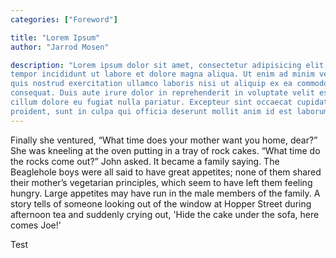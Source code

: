 ```yaml
---
categories: ["Foreword"]

title: "Lorem Ipsum"
author: "Jarrod Mosen"

description: "Lorem ipsum dolor sit amet, consectetur adipisicing elit, sed do eiusmod
tempor incididunt ut labore et dolore magna aliqua. Ut enim ad minim veniam,
quis nostrud exercitation ullamco laboris nisi ut aliquip ex ea commodo
consequat. Duis aute irure dolor in reprehenderit in voluptate velit esse
cillum dolore eu fugiat nulla pariatur. Excepteur sint occaecat cupidatat non
proident, sunt in culpa qui officia deserunt mollit anim id est laborum."
---
```


Finally she ventured, &ldquo;What time does your mother want you home, dear?&rdquo; She was kneeling at the oven putting in a tray of rock cakes. &ldquo;What time do the rocks come out?&rdquo; John asked. It became a family saying. The Beaglehole boys were all said to have great appetites; none of them shared their mother&rsquo;s vegetarian principles, which seem to have left them feeling hungry. Large appetites may have run in the male members of the family. A story tells of someone looking out of the window at Hopper Street during afternoon tea and suddenly crying out, 'Hide the cake under the sofa, here comes Joe!'

Test